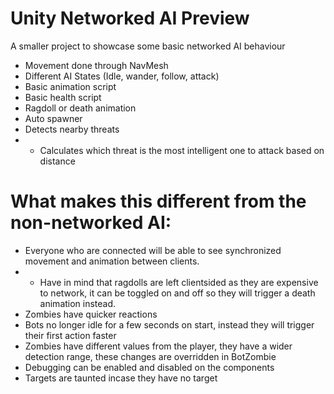 # Unity Networked AI Preview

A smaller project to showcase some basic networked AI behaviour
* Movement done through NavMesh
* Different AI States (Idle, wander, follow, attack)
* Basic animation script
* Basic health script
* Ragdoll or death animation
* Auto spawner
* Detects nearby threats
* * Calculates which threat is the most intelligent one to attack based on distance
# What makes this different from the non-networked AI:
* Everyone who are connected will be able to see synchronized movement and animation between clients.
* * Have in mind that ragdolls are left clientsided as they are expensive to network, it can be toggled on and off so they will trigger a death animation instead.
* Zombies have quicker reactions
* Bots no longer idle for a few seconds on start, instead they will trigger their first action faster
* Zombies have different values from the player, they have a wider detection range, these changes are overridden in BotZombie
* Debugging can be enabled and disabled on the components
* Targets are taunted incase they have no target
